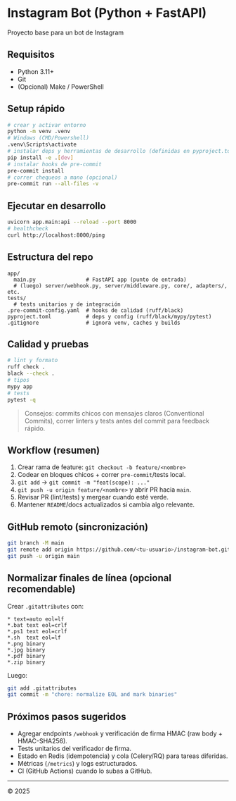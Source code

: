 # Instagram Bot (Python + FastAPI)

Proyecto base para un bot de Instagram
## Requisitos
- Python 3.11+
- Git
- (Opcional) Make / PowerShell

## Setup rápido
```bash
# crear y activar entorno
python -m venv .venv
# Windows (CMD/Powershell)
.venv\Scripts\activate
# instalar deps y herramientas de desarrollo (definidas en pyproject.toml)
pip install -e .[dev]
# instalar hooks de pre-commit
pre-commit install
# correr chequeos a mano (opcional)
pre-commit run --all-files -v
```

## Ejecutar en desarrollo
```bash
uvicorn app.main:api --reload --port 8000
# healthcheck
curl http://localhost:8000/ping
```

## Estructura del repo
```
app/
  main.py                # FastAPI app (punto de entrada)
  # (luego) server/webhook.py, server/middleware.py, core/, adapters/, etc.
tests/
  # tests unitarios y de integración
.pre-commit-config.yaml  # hooks de calidad (ruff/black)
pyproject.toml           # deps y config (ruff/black/mypy/pytest)
.gitignore               # ignora venv, caches y builds
```

## Calidad y pruebas
```bash
# lint y formato
ruff check .
black --check .
# tipos
mypy app
# tests
pytest -q
```

> Consejos: commits chicos con mensajes claros (Conventional Commits), correr linters y tests antes del commit para feedback rápido.

## Workflow (resumen)
1. Crear rama de feature: `git checkout -b feature/<nombre>`  
2. Codear en bloques chicos + correr `pre-commit`/tests local.  
3. `git add` → `git commit -m "feat(scope): ..."`  
4. `git push -u origin feature/<nombre>` y abrir PR hacia `main`.  
5. Revisar PR (lint/tests) y mergear cuando esté verde.  
6. Mantener `README`/docs actualizados si cambia algo relevante.

## GitHub remoto (sincronización)
```bash
git branch -M main
git remote add origin https://github.com/<tu-usuario>/instagram-bot.git
git push -u origin main
```

## Normalizar finales de línea (opcional recomendable)
Crear `.gitattributes` con:
```
* text=auto eol=lf
*.bat text eol=crlf
*.ps1 text eol=crlf
*.sh  text eol=lf
*.png binary
*.jpg binary
*.pdf binary
*.zip binary
```
Luego:
```bash
git add .gitattributes
git commit -m "chore: normalize EOL and mark binaries"
```

## Próximos pasos sugeridos
- Agregar endpoints `/webhook` y verificación de firma HMAC (raw body + HMAC-SHA256).
- Tests unitarios del verificador de firma.
- Estado en Redis (idempotencia) y cola (Celery/RQ) para tareas diferidas.
- Métricas (`/metrics`) y logs estructurados.
- CI (GitHub Actions) cuando lo subas a GitHub.

---

© 2025
